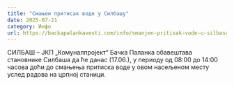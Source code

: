 ```yaml
---
title: "Смањен притисак воде у Силбашу"
date: 2025-07-21
category: Инфо
url: https://backapalankavesti.com/info/smanjen-pritisak-vode-u-silbasu/
---
```


СИЛБАШ – ЈКП „Комуналпројект“ Бачка Паланка обавештава становнике Силбаша да ће данас (17.06.), у периоду од 08:00 до 14:00 часова доћи до смањења притиска воде у овом насељеном месту услед радова на црпној станици.
